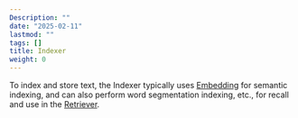 ```yaml
---
Description: ""
date: "2025-02-11"
lastmod: ""
tags: []
title: Indexer
weight: 0
---
```


To index and store text, the Indexer typically uses [Embedding](/docs/eino/ecosystem_integration/embedding) for semantic indexing, and can also perform word segmentation indexing, etc., for recall and use in the [Retriever](/docs/eino/ecosystem_integration/retriever).
